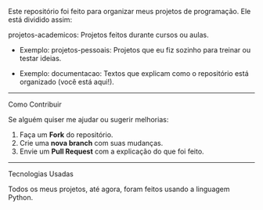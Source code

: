 Este repositório foi feito para organizar meus projetos de programação. Ele está dividido assim:

projetos-academicos: Projetos feitos durante cursos ou aulas.

  * Exemplo:
projetos-pessoais: Projetos que eu fiz sozinho para treinar ou testar ideias.

  * Exemplo: 
documentacao: Textos que explicam como o repositório está organizado (você está aqui!).

---

Como Contribuir

Se alguém quiser me ajudar ou sugerir melhorias:

1. Faça um **Fork** do repositório.
2. Crie uma **nova branch** com suas mudanças.
3. Envie um **Pull Request** com a explicação do que foi feito.

---
Tecnologias Usadas

Todos os meus projetos, até agora, foram feitos usando a linguagem Python.
